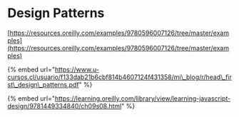 # Design Patterns

[https://resources.oreilly.com/examples/9780596007126/tree/master/examples](https://resources.oreilly.com/examples/9780596007126/tree/master/examples) 

{% embed url="https://www.u-cursos.cl/usuario/f133dab21b6cbf814b4607124f431358/mi\_blog/r/head\_first\_design\_patterns.pdf" %}

{% embed url="https://learning.oreilly.com/library/view/learning-javascript-design/9781449334840/ch09s08.html" %}





